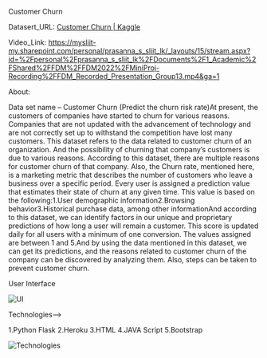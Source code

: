 Customer Churn

Datasert_URL: [ Customer Churn | Kaggle](https://www.kaggle.com/datasets/undersc0re/predict-the-churn-risk-rate)

Video_Link: https://mysliit-my.sharepoint.com/personal/prasanna_s_sliit_lk/_layouts/15/stream.aspx?id=%2Fpersonal%2Fprasanna_s_sliit_lk%2FDocuments%2F1_Academic%2FShared%2FFDM%2FFDM2022%2FMiniProj-Recording%2FFDM_Recorded_Presentation_Group13.mp4&ga=1

About:

Data set name – Customer Churn (Predict the churn risk rate)At present, the customers of companies have started to churn for various reasons. Companies that are not updated with the advancement of technology and are not correctly set up to withstand the competition have lost many customers. This dataset refers to the data related to customer churn of an organization. And the possibility of churning that company’s customers is due to various reasons. According to this dataset, there are multiple reasons for customer churn of that company. Also, the Churn rate, mentioned here, is a marketing metric that describes the number of customers who leave a business over a specific period. Every user is assigned a prediction value that estimates their state of churn at any given time. This value is based on the following:1.User demographic information2.Browsing behavior3.Historical purchase data, among other informationAnd according to this dataset, we can identify factors in our unique and proprietary predictions of how long a user will remain a customer. This score is updated daily for all users with a minimum of one conversion. The values assigned are between 1 and 5.And by using the data mentioned in this dataset, we can get its predictions, and the reasons related to customer churn of the company can be discovered by analyzing them. Also, steps can be taken to prevent customer churn.


User Interface

![UI](https://user-images.githubusercontent.com/89315780/200030608-36f7a137-e05d-4c01-af2f-fa559779dc36.jpg)

Technologies-->

1.Python Flask
2.Heroku
3.HTML
4.JAVA Script
5.Bootstrap

![Technologies](https://user-images.githubusercontent.com/89315780/200033270-7b360f3d-f923-4541-8fdc-bbaa6ee70018.jpg)
